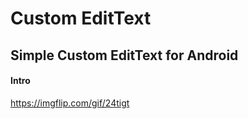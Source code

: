 # Custom EditText

## Simple Custom EditText for Android

#### Intro

https://imgflip.com/gif/24tigt
